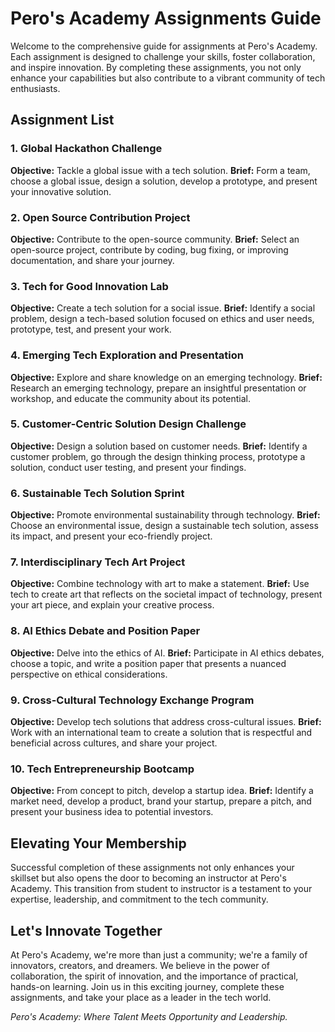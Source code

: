 
# Pero's Academy Assignments Guide

Welcome to the comprehensive guide for assignments at Pero's Academy. Each assignment is designed to challenge your skills, foster collaboration, and inspire innovation. By completing these assignments, you not only enhance your capabilities but also contribute to a vibrant community of tech enthusiasts.

## Assignment List

### 1. Global Hackathon Challenge
**Objective:** Tackle a global issue with a tech solution.
**Brief:** Form a team, choose a global issue, design a solution, develop a prototype, and present your innovative solution.

### 2. Open Source Contribution Project
**Objective:** Contribute to the open-source community.
**Brief:** Select an open-source project, contribute by coding, bug fixing, or improving documentation, and share your journey.

### 3. Tech for Good Innovation Lab
**Objective:** Create a tech solution for a social issue.
**Brief:** Identify a social problem, design a tech-based solution focused on ethics and user needs, prototype, test, and present your work.

### 4. Emerging Tech Exploration and Presentation
**Objective:** Explore and share knowledge on an emerging technology.
**Brief:** Research an emerging technology, prepare an insightful presentation or workshop, and educate the community about its potential.

### 5. Customer-Centric Solution Design Challenge
**Objective:** Design a solution based on customer needs.
**Brief:** Identify a customer problem, go through the design thinking process, prototype a solution, conduct user testing, and present your findings.

### 6. Sustainable Tech Solution Sprint
**Objective:** Promote environmental sustainability through technology.
**Brief:** Choose an environmental issue, design a sustainable tech solution, assess its impact, and present your eco-friendly project.

### 7. Interdisciplinary Tech Art Project
**Objective:** Combine technology with art to make a statement.
**Brief:** Use tech to create art that reflects on the societal impact of technology, present your art piece, and explain your creative process.

### 8. AI Ethics Debate and Position Paper
**Objective:** Delve into the ethics of AI.
**Brief:** Participate in AI ethics debates, choose a topic, and write a position paper that presents a nuanced perspective on ethical considerations.

### 9. Cross-Cultural Technology Exchange Program
**Objective:** Develop tech solutions that address cross-cultural issues.
**Brief:** Work with an international team to create a solution that is respectful and beneficial across cultures, and share your project.

### 10. Tech Entrepreneurship Bootcamp
**Objective:** From concept to pitch, develop a startup idea.
**Brief:** Identify a market need, develop a product, brand your startup, prepare a pitch, and present your business idea to potential investors.

## Elevating Your Membership

Successful completion of these assignments not only enhances your skillset but also opens the door to becoming an instructor at Pero's Academy. This transition from student to instructor is a testament to your expertise, leadership, and commitment to the tech community.

## Let's Innovate Together

At Pero's Academy, we're more than just a community; we're a family of innovators, creators, and dreamers. We believe in the power of collaboration, the spirit of innovation, and the importance of practical, hands-on learning. Join us in this exciting journey, complete these assignments, and take your place as a leader in the tech world.

*Pero's Academy: Where Talent Meets Opportunity and Leadership.*